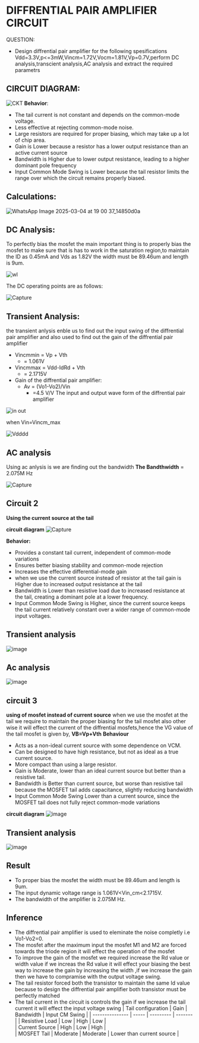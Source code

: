 # DIFFRENTIAL PAIR AMPLIFIER CIRCUIT
   QUESTION:
   - Design diffrential pair amplifier for the following spesifications Vdd=3.3V,p<=3mW,Vincm=1.72V,Vocm=1.81V,Vp=0.7V,perform DC analysis,transcient analysis,AC analysis and extract the required 
   parametrs

## CIRCUIT DIAGRAM:

![CKT](https://github.com/user-attachments/assets/ec518483-b0a0-4163-b628-21b4dde56f8f)
**Behavior**:
   - The tail current is not constant and depends on the common-mode voltage.
   - Less effective at rejecting common-mode noise.
   - Large resistors are required for proper biasing, which may take up a lot of chip area.
   - Gain is Lower because a resistor has a lower output resistance than an active current source
   - Bandwidth is	Higher due to lower output resistance, leading to a higher dominant pole frequency
   - Input Common Mode Swing	is Lower because the tail resistor limits the range over which the circuit remains properly biased.
   

## Calculations:
![WhatsApp Image 2025-03-04 at 19 00 37_14850d0a](https://github.com/user-attachments/assets/ea831526-cf8d-48ed-9609-abcde37a6d7a)


## DC Analysis:

To perfectly bias the mosfet the main important thing is to properly bias the mosfet to make sure that is has to work in the saturation region,to maintain the ID as 0.45mA and Vds as 1.82V  the width must be 89.46um and length is 9um.

![wl](https://github.com/user-attachments/assets/e4a02964-756e-4bfd-8ac7-41dc5d3f12d3)

The DC operating points are as follows:

![Capture](https://github.com/user-attachments/assets/bd8f8c7a-0902-4aca-ba6b-b42d5ea46233)

## Transient Analysis:
the transient anlysis enble us to find out the input swing of the diffrential pair amplifier and also used to find out the gain of the diffrential pair amplifier 
   - Vincmmin = Vp + Vth
     - = 1.061V
   - Vincmmax = Vdd-IdRd + Vth
     - = 2.1715V
- Gain of the diffrential pair amplifier:
   - Av = (Vo1-Vo2)/Vin
     - =4.5 V/V 
The input and output wave form of the diffrential pair amplifier 

![in out](https://github.com/user-attachments/assets/86132609-e4a2-40a1-8560-01fcfb8f2e7d)

when Vin=Vincm_max

![Vdddd](https://github.com/user-attachments/assets/c542447a-9ffc-4f34-beb2-4a6d751171c3)

## AC analysis

Using  ac anlysis is we are finding out the bandwidth
**The Bandthwidth**  = 2.075M Hz

![Capture](https://github.com/user-attachments/assets/43b60445-072d-48f9-8c8f-15d9d2e768a4)

## Circuit 2
**Using the current source at the tail**

**circuit diagram**
![Capture](https://github.com/user-attachments/assets/0bf7396e-ac55-47ec-b624-2032b2a413eb)

**Behavior:**
   - Provides a constant tail current, independent of common-mode variations
   - Ensures better biasing stability and common-mode rejection
   - Increases the effective differential-mode gain
   - when we use the current source instead of resistor at the tail gain is Higher due to increased output resistance at the tail
   - Bandwidth is	Lower than resistive load due to increased resistance at the tail, creating a dominant pole at a lower frequency.
   - Input Common Mode Swing is	Higher, since the current source keeps the tail current relatively constant over a wider range of common-mode input voltages.
## Transient analysis
![image](https://github.com/user-attachments/assets/9f9f423e-d0aa-486e-b2b1-820ed0ebea70)
## Ac analysis
![image](https://github.com/user-attachments/assets/2889e501-5757-46b6-b22a-cfc81fb3dede)

## circuit 3
**using of mosfet instead of current source**
when we use the mosfet at the tail we require to maintain the proper biasing for the tail mosfet also other wise it will effect the current of the diffrential mosfets,hence the VG value of the tail mosfet is given by,
           **VB=Vp+Vth**
**Behaviour**
   - Acts as a non-ideal current source with some dependence on VCM.
   - Can be designed to have high resistance, but not as ideal as a true current source.
   - More compact than using a large resistor.
   - Gain is Moderate, lower than an ideal current source but better than a resistive tail.
   - Bandwidth is	Better than current source, but worse than resistive tail because the MOSFET tail adds capacitance, slightly reducing bandwidth
   - Input Common Mode Swing	Lower than a current source, since the MOSFET tail does not fully reject common-mode variations

**circuit diagram**
![image](https://github.com/user-attachments/assets/93477b97-217d-46ca-bf44-488ddd48fc69)

## Transient analysis
![image](https://github.com/user-attachments/assets/949986c2-967e-42c2-abfa-46ff614bc884)

## Result 
- To proper bias the mosfet the width must be 89.46um and length is 9um.
- The input dynamic voltage range is  1.061V<Vin_cm<2.1715V.
- The bandwidth of the amplifier is 2.075M Hz.
## Inference
- The diffrential pair amplifier is used to eleminate the noise completly i.e Vo1-Vo2=0.
- The mosfet after the maximum input the mosfet M1 and M2 are forced towards the triode region it will effect the operation of the mosfet
- To improve the gain of the mosfet we required increase the Rd value or width value if we increas the Rd value it will effect your biasing the best way to increase the gain by increasing the width ,if we increase the gain then we have to compramise with the output voltage swing.
- The tail resistor forced both the transistor to maintain the same Id value because to design the diffrential pair amplifier both transistor must be perfectly matched
- The tail current in the circuit is controls the gain if we increase the tail current it will effect the input voltage swing
  | Tail configuration | Gain | Bandwidth | Input CM Swing |
  | --------------- | ----- | --------- | ------- |
  | Resistive Load |	Low | High	| Low	|  
  | Current Source |	High | Low | High | 	
  | MOSFET Tail | Moderate | Moderate	| Lower than current source |	






  
